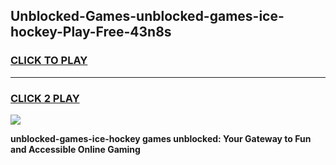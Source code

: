 
## Unblocked-Games-unblocked-games-ice-hockey-Play-Free-43n8s
<h3>
<a href="https://premium76.site?title=unblocked-games-ice-hockey&ref=22A">CLICK TO PLAY</a></h3>
<hr>

<h3>
<a href="https://premium76.site?title=unblocked-games-ice-hockey&ref=22A">CLICK 2 PLAY</a>
  
</h3>

<a href="https://premium76.site?title=unblocked-games-ice-hockey&ref=22A"><img src="https://clearcache.store/games.png"></a>


**unblocked-games-ice-hockey games unblocked: Your Gateway to Fun and Accessible Online Gaming**
